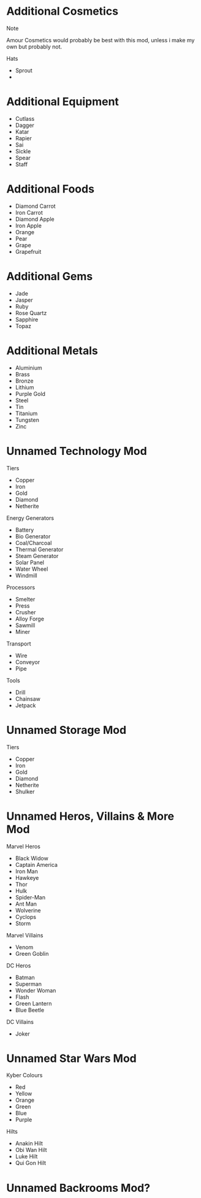 # Additional Cosmetics
> [!NOTE]
> Amour Cosmetics would probably be best with this mod, unless i make my own but probably not.

Hats
- Sprout
- 

# Additional Equipment
- Cutlass
- Dagger
- Katar
- Rapier
- Sai
- Sickle
- Spear
- Staff

# Additional Foods
- Diamond Carrot
- Iron Carrot
- Diamond Apple
- Iron Apple
- Orange
- Pear
- Grape
- Grapefruit

# Additional Gems
- Jade
- Jasper
- Ruby
- Rose Quartz
- Sapphire
- Topaz

# Additional Metals
- Aluminium
- Brass
- Bronze
- Lithium
- Purple Gold
- Steel
- Tin
- Titanium
- Tungsten
- Zinc

# Unnamed Technology Mod
Tiers
- Copper
- Iron
- Gold
- Diamond
- Netherite

Energy Generators
- Battery
- Bio Generator
- Coal/Charcoal
- Thermal Generator
- Steam Generator
- Solar Panel
- Water Wheel
- Windmill

Processors
- Smelter
- Press
- Crusher
- Alloy Forge
- Sawmill
- Miner

Transport
- Wire
- Conveyor
- Pipe

Tools
- Drill
- Chainsaw
- Jetpack

# Unnamed Storage Mod
Tiers
- Copper
- Iron
- Gold
- Diamond
- Netherite
- Shulker

# Unnamed Heros, Villains & More Mod
Marvel Heros
- Black Widow
- Captain America
- Iron Man
- Hawkeye
- Thor
- Hulk
- Spider-Man
- Ant Man
- Wolverine
- Cyclops
- Storm

Marvel Villains
- Venom
- Green Goblin

DC Heros
- Batman
- Superman
- Wonder Woman
- Flash
- Green Lantern
- Blue Beetle

DC Villains
- Joker

# Unnamed Star Wars Mod
Kyber Colours
- Red
- Yellow
- Orange
- Green
- Blue
- Purple 

Hilts
- Anakin Hilt
- Obi Wan Hilt
- Luke Hilt
- Qui Gon Hilt

# Unnamed Backrooms Mod?